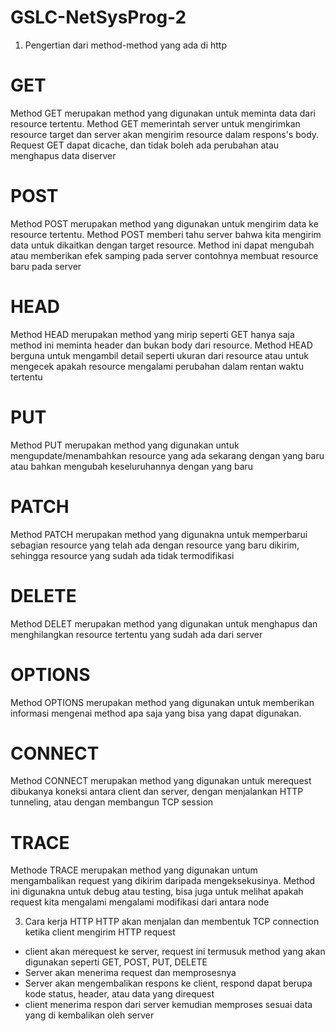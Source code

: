 # GSLC-NetSysProg-2

1. Pengertian dari method-method yang ada di http
# GET
Method GET merupakan method yang digunakan untuk meminta data dari resource tertentu. Method GET memerintah server untuk mengirimkan resource target dan server akan mengirim resource dalam respons's body. Request GET dapat dicache, dan tidak boleh ada perubahan atau menghapus data diserver
# POST
Method POST  merupakan method yang digunakan untuk mengirim data ke resource tertentu. Method POST memberi tahu server bahwa kita mengirim data untuk dikaitkan dengan target resource. Method ini dapat mengubah atau memberikan efek samping pada server contohnya membuat resource baru pada server
# HEAD
Method HEAD merupakan method yang mirip seperti GET hanya saja method ini meminta header dan bukan body dari resource. Method HEAD berguna untuk mengambil detail seperti ukuran dari resource atau untuk mengecek apakah resource mengalami perubahan dalam rentan waktu tertentu
# PUT
Method PUT merupakan method yang digunakan untuk mengupdate/menambahkan resource yang ada sekarang dengan yang baru atau bahkan mengubah keseluruhannya dengan yang baru
# PATCH
Method PATCH merupakan method yang digunakna untuk memperbarui sebagian resource yang telah ada dengan resource yang baru dikirim, sehingga resource yang sudah ada tidak termodifikasi
# DELETE
Method DELET merupakan method yang digunakan untuk menghapus dan menghilangkan resource tertentu yang sudah ada dari server
# OPTIONS
Method OPTIONS merupakan method yang digunakan untuk memberikan informasi mengenai method apa saja yang bisa yang dapat digunakan. 
# CONNECT
Method CONNECT merupakan method yang digunakan untuk merequest dibukanya koneksi antara client dan server, dengan menjalankan HTTP tunneling, atau dengan membangun TCP session
# TRACE
Methode TRACE merupakan method yang digunakan untum mengambalikan request yang dikirim daripada mengeksekusinya. Method ini digunakna untuk debug atau testing, bisa juga untuk melihat apakah request kita mengalami mengalami modifikasi dari antara node 


3. Cara kerja HTTP
HTTP akan menjalan dan membentuk TCP connection ketika client mengirim HTTP request
- client akan merequest ke server, request ini termusuk method yang akan digunakan seperti GET, POST, PUT, DELETE 
- Server akan menerima request dan memprosesnya
- Server akan mengembalikan respons ke client, respond dapat berupa kode status, header, atau data yang direquest
- client menerima respon dari server kemudian memproses sesuai data yang di kembalikan oleh server
